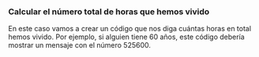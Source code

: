 ### Calcular el número total de horas que hemos vivido
En este caso vamos a crear un código que nos diga cuántas horas en total hemos vivido. Por ejemplo, si alguien tiene 60 años, este código debería mostrar un mensaje con el número 525600.